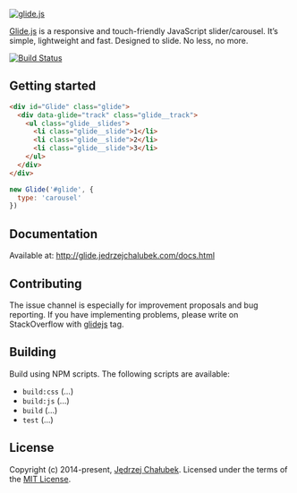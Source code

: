 [![glide.js](http://glide.jedrzejchalubek.com/images/glide-logotype.png)](http://glide.jedrzejchalubek.com)

[Glide.js](http://glide.jedrzejchalubek.com) is a responsive and touch-friendly JavaScript slider/carousel. It’s simple, lightweight and fast. Designed to slide. No less, no more.

[![Build Status](https://api.travis-ci.org/jedrzejchalubek/glidejs.svg?branch=master)](https://travis-ci.org/jedrzejchalubek/glidejs)

## Getting started

```html
<div id="Glide" class="glide">
  <div data-glide="track" class="glide__track">
    <ul class="glide__slides">
      <li class="glide__slide">1</li>
      <li class="glide__slide">2</li>
      <li class="glide__slide">3</li>
    </ul>
  </div>
</div>
```

```js
new Glide('#glide', {
  type: 'carousel'
})
```

## Documentation
Available at: http://glide.jedrzejchalubek.com/docs.html

## Contributing
The issue channel is especially for improvement proposals and bug reporting. If you have implementing problems, please write on StackOverflow with [glidejs](http://stackoverflow.com/questions/tagged/glidejs) tag.

## Building
Build using NPM scripts. The following scripts are available:
- `build:css` (...)
- `build:js` (...)
- `build` (...)
- `test` (...)

## License
Copyright (c) 2014-present, [Jędrzej Chałubek](http://jedrzejchalubek.com). Licensed under the terms of the [MIT License](http://opensource.org/licenses/MIT).
